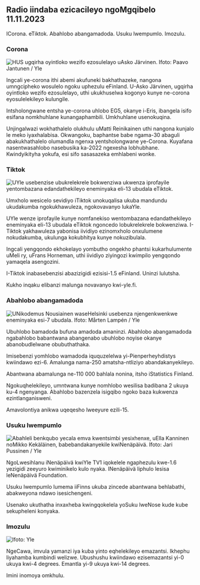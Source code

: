 ## Radio iindaba ezicacileyo ngoMgqibelo 11.11.2023

ICorona. eTiktok. Abahlobo abangamadoda. Usuku lwempumlo. Imozulu.

### Corona

![HUS ugqirha oyintloko wezifo ezosulelayo uAsko Järvinen. Ifoto: Paavo Jantunen / Yle](https://images.cdn.yle.fi/image/upload/c_crop,h_3027,w_5382,x_0,y_311/ar_1.777777777777777,c_fill,g_faces,h_1/15,w_1975q_auto:eco/f_auto/fl_lossy/v1699692578/39-1199235654f3bb0eba14)

Ingcali ye-corona ithi abemi akufuneki bakhathazeke, nangona umngcipheko wosulelo ngoku uphezulu eFinland. U-Asko Järvinen, ugqirha oyintloko wezifo ezosulelayo, uthi ukukhuselwa kogonyo kunye ne-corona eyosulelekileyo kulungile.

Intsholongwane entsha ye-corona uhlobo EG5, okanye i-Eris, ibangela isifo esifana nomkhuhlane kunangaphambili. Umkhuhlane usenokuqina.

Unjingalwazi wokhathalelo olukhulu uMatti Reinikainen uthi nangona kunjalo le meko iyaxhalabisa. Okwangoku, baphantse babe ngama-30 abaguli abakukhathalelo olumandla ngenxa yentsholongwane ye-Corona. Kuyafana nasentwasahlobo nasebusika ka-2022 ngexesha lobhubhane. Kwindyikityha yokufa, esi sifo sasasazeka emhlabeni wonke.

### Tiktok

![UYle usebenzise ubukrelekrele bokwenziwa ukwenza iprofayile yentombazana edandathekileyo eneminyaka eli-13 ubudala eTiktok. ](https://images.cdn.yle.fi/image/upload/c_crop,h_2955,w_5255,x_371,y_789/ar_1.77777777777777777,c_fill,g_faces,h_675,w_1200_utoe/1200.fl_lossy/v1697625813/39-1187987652fb3e8a7ce7)

Umxholo wesicelo sevidiyo iTiktok unokuqalisa ukuba mandundu ukudakumba ngokukhawuleza, ngokovavanyo lukaYle.

UYle wenze iprofayile kunye nomfanekiso wentombazana edandathekileyo eneminyaka eli-13 ubudala eTiktok ngoncedo lobukrelekrele bokwenziwa. I-Tiktok yakhawuleza yabonisa iividiyo ezinomxholo onxulumene nokudakumba, ukulunga kokubhitya kunye nokuzibulala.

Ingcali yengqondo ekhokelayo yombutho ongekho phantsi kukarhulumente uMeli ry, uFrans Horneman, uthi iividiyo ziyingozi kwimpilo yengqondo yamaqela asengozini.

I-Tiktok inabasebenzisi abazizigidi ezisisi-1.5 eFinland. Uninzi lulutsha.

Kukho inqaku elibanzi malunga novavanyo kwi-yle.fi.

### Abahlobo abangamadoda

![UNikodemus Nousiainen waseHelsinki usebenza njengenkwenkwe eneminyaka esi-7 ubudala. Ifoto: Mårten Lampén / Yle](https://images.cdn.yle.fi/image/upload/c_crop,h_2250,w_4000,x_0,y_150/ar_1.7777777777777777,c_fill,g_750,wp_1/1.q_auto:eco/f_auto/fl_lossy/v1699361417/39-1197061654a30293868a)

Ubuhlobo bamadoda bufuna amadoda amaninzi. Abahlobo abangamadoda ngabahlobo babantwana abangenabo ubuhlobo noyise okanye abanobudlelwane obubuthathaka.

Imisebenzi yomhlobo wamadoda iququzelelwa yi-Pienperheyhdistys kwiindawo ezi-6. Amalunga nama-250 amatsha-ntliziyo abandakanyekileyo.

Abantwana abamalunga ne-110 000 bahlala nonina, itsho iStatistics Finland.

Ngokuqhelekileyo, umntwana kunye nomhlobo wesilisa badibana 2 ukuya ku-4 ngenyanga. Abahlobo bazenzela isigqibo ngoko baza kukwenza ezintlanganisweni.

Amavolontiya anikwa uqeqesho lweeyure ezili-15.

### Usuku lwempumlo

![Abahleli benkqubo yecala emva kwentsimbi yesixhenxe, uElla Kanninen noMikko Kekäläinen, babebandakanyekile kwiNenäpäivä. Ifoto: Jari Pussinen / Yle](https://images.cdn.yle.fi/image/upload/c_crop,h_3125,w_5557,x_0,y_126/ar_1.777777777777777,c_fill,g_faces,w_125.q_auto:eco/f_auto/fl_lossy/v1699531130/39-1198130654cc7a81d6f6)

NgoLwesihlanu iNenäpäivä kwiYle TV1 iqokelele ngaphezulu kwe-1.6 yezigidi zeeyuro kwiminikelo kulo nyaka. INenäpäivä liphulo lesisa leNenäpäivä Foundation.

Usuku lwempumlo lumema iiFinns ukuba zincede abantwana behlabathi, abakweyona ndawo isesichengeni.

Usenako ukuthatha inxaxheba kwingqokelela yoSuku lweNose kude kube sekupheleni konyaka.

### Imozulu

![ Ifoto: Yle](https://images.cdn.yle.fi/image/upload/c_crop,h_1080,w_1919,x_0,y_0/ar_1.7777777777777777,c_fill,g_faces,h_675/0_pq2uto.:eco/f_auto/fl_lossy/v1699717391/39-1199335654fa0f0a84d5)

NgeCawa, imvula yamanzi iya kuba yinto eqhelekileyo emazantsi. Ikhephu liyahamba kumbindi welizwe. Ubushushu kwiindawo ezisemazantsi yi-0 ukuya kwi-4 degrees. Emantla yi-9 ukuya kwi-14 degrees.

Imini inomoya omkhulu.